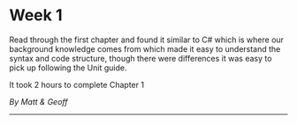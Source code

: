 # Week 1

Read through the first chapter and found it similar to C# which is where our background knowledge comes from which made it easy to understand the syntax and code structure, though there were differences it was easy to pick up following the Unit guide.

It took 2 hours to complete Chapter 1

_By Matt & Geoff_

---